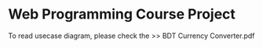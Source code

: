 # Web Programming Course Project
To read usecase diagram, please check the >> BDT Currency Converter.pdf
